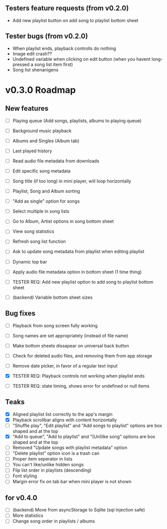 ## Testers feature requests (from v0.2.0)

-   Add new playlist button on add song to playlist bottom sheet

## Tester bugs (from v0.2.0)

-   When playlist ends, playback controlls do nothing
-   Image edit crash??
-   Undefined variable when clicking on edit button (when you havent long-pressed a song list item first)
-   Song list shenanigens

# v0.3.0 Roadmap

## New features

-   [ ] Playing queue (Add songs, playlists, albums to playing queue)
-   [ ] Background music playback
-   [ ] Albums and Singles (Album tab)
-   [ ] Last played history
-   [ ] Read audio file metadata from downloads
-   [ ] Edit specific song metadata
-   [ ] Song title (if too long) in mini player, will loop horizontally

-   [ ] Playlist, Song and Album sorting
-   [ ] "Add as single" option for songs
-   [ ] Select multiple in song lists
-   [ ] Go to Album, Artist options in song bottom sheet
-   [ ] View song statistics
-   [ ] Refresh song list function
-   [ ] Ask to update song metadata from playlist when editing playlist
-   [ ] Dynamic top bar
-   [ ] Apply audio file metadata option in bottom sheet (1 time thing)

-   [ ] TESTER REQ: Add new playlist option to add song to playlist bottom sheet
-   [ ] (backend) Variable bottom sheet sizes

## Bug fixes

-   [ ] Playback from song screen fully working
-   [ ] Song names are set appropriately (instead of file name)
-   [ ] Make bottom sheets dissapear on universal back button
-   [ ] Check for deleted audio files, and removing them from app storage
-   [ ] Remove date picker, in favor of a regular text input

-   [x] TESTER REQ: Playback controls not working when playlist ends
-   [ ] TESTER REQ: state timing, shows error for undefined or null items

## Teaks

-   [x] Aligned playlist list correctly to the app's margin
-   [x] Playback scrollbar aligns with content horizontally
-   [ ] "Shuffle play", "Edit playlist" and "Add songs to playlist" options are box shaped and at the top
-   [x] "Add to queue", "Add to playlist" and "(Un)like song" options are box shaped and at the top
-   [ ] Removed "Update songs with playlist metadata" option
-   [ ] "Delete playlist" option icon is a trash can
-   [ ] Proper item seperator in lists
-   [ ] You can't like/unlike hidden songs
-   [ ] Flip list order in playlists (descending)
-   [ ] Font styling
-   [ ] Margin error fix on tab bar when mini player is not shown

## for v0.4.0

-   [ ] (backend) Move from asyncStorage to Sqlite (sql injection safe)
-   [ ] More statistics
-   [ ] Change song order in playlists / albums
